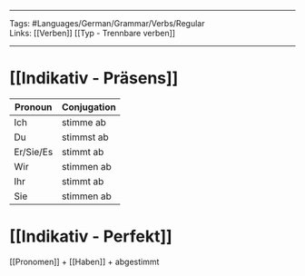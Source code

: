 ___
Tags: #Languages/German/Grammar/Verbs/Regular  
Links: [[Verben]] [[Typ - Trennbare verben]]
___
# [[Indikativ - Präsens]]
Pronoun|Conjugation
------------ | ------------
Ich | stimme ab
Du | stimmst ab
Er/Sie/Es | stimmt ab
Wir | stimmen ab
Ihr | stimmt ab
Sie | stimmen ab


# [[Indikativ - Perfekt]]
[[Pronomen]] + [[Haben]] + abgestimmt